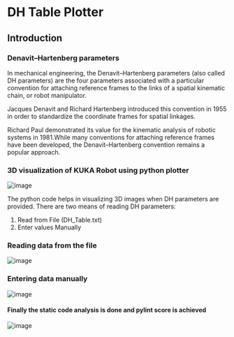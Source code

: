 # DH Table Plotter
## Introduction
### Denavit–Hartenberg parameters

In mechanical engineering, the Denavit–Hartenberg parameters (also called DH parameters) are the four parameters associated with a particular convention for attaching reference frames to the links of a spatial kinematic chain, or robot manipulator.

Jacques Denavit and Richard Hartenberg introduced this convention in 1955 in order to standardize the coordinate frames for spatial linkages.

Richard Paul demonstrated its value for the kinematic analysis of robotic systems in 1981.While many conventions for attaching reference frames have been developed, the Denavit–Hartenberg convention remains a popular approach. 
### 3D visualization of KUKA Robot using python plotter
![image](https://user-images.githubusercontent.com/82207640/126151173-70e1020b-ab4b-4c85-839f-896152847a36.png)
 
The python code helps in visualizing 3D images when DH parameters are provided. There are two means of reading DH parameters:
1. Read from File (DH_Table.txt)
2. Enter values Manually
### Reading data from the file
![image](https://user-images.githubusercontent.com/82207640/126151891-885040c5-27cf-4da6-abe5-e629b650ed66.png)
### Entering data manually
![image](https://user-images.githubusercontent.com/82207640/126151933-145f5782-2357-4471-a148-fe674092dba8.png)
#### Finally the static code analysis is done and pylint score is achieved
![image](https://user-images.githubusercontent.com/82207640/126152325-d2dc8a6c-17ff-4d20-aff7-5e9d93096da6.png)




